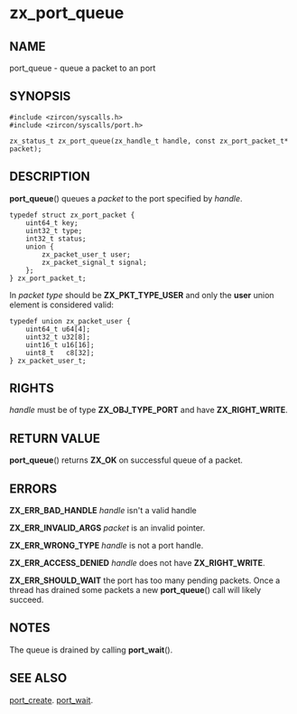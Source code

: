 # zx_port_queue

## NAME

<!-- Updated by scripts/update-docs-from-abigen, do not edit this section manually. -->

port_queue - queue a packet to an port

## SYNOPSIS

<!-- Updated by scripts/update-docs-from-abigen, do not edit this section manually. -->

```
#include <zircon/syscalls.h>
#include <zircon/syscalls/port.h>

zx_status_t zx_port_queue(zx_handle_t handle, const zx_port_packet_t* packet);
```

## DESCRIPTION

**port_queue**() queues a *packet* to the port specified
by *handle*.

```
typedef struct zx_port_packet {
    uint64_t key;
    uint32_t type;
    int32_t status;
    union {
        zx_packet_user_t user;
        zx_packet_signal_t signal;
    };
} zx_port_packet_t;

```

In *packet* *type* should be **ZX_PKT_TYPE_USER** and only the **user**
union element is considered valid:

```
typedef union zx_packet_user {
    uint64_t u64[4];
    uint32_t u32[8];
    uint16_t u16[16];
    uint8_t   c8[32];
} zx_packet_user_t;

```

## RIGHTS

<!-- Updated by scripts/update-docs-from-abigen, do not edit this section manually. -->

*handle* must be of type **ZX_OBJ_TYPE_PORT** and have **ZX_RIGHT_WRITE**.

## RETURN VALUE

**port_queue**() returns **ZX_OK** on successful queue of a packet.

## ERRORS

**ZX_ERR_BAD_HANDLE** *handle* isn't a valid handle

**ZX_ERR_INVALID_ARGS** *packet* is an invalid pointer.

**ZX_ERR_WRONG_TYPE** *handle* is not a port handle.

**ZX_ERR_ACCESS_DENIED** *handle* does not have **ZX_RIGHT_WRITE**.

**ZX_ERR_SHOULD_WAIT** the port has too many pending packets. Once a thread
has drained some packets a new **port_queue**() call will likely succeed.

## NOTES

The queue is drained by calling **port_wait**().


## SEE ALSO

[port_create](port_create.md).
[port_wait](port_wait.md).
